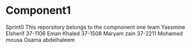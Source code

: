 # Component1
Sprint0
This reporsitory belongs to the compnonent one team 
Yassmine Elsherif 37-1106
Eman Khaled 37-1508
Maryam zain 37-2211
Mohamed mousa 
Osama abdelhaleem
